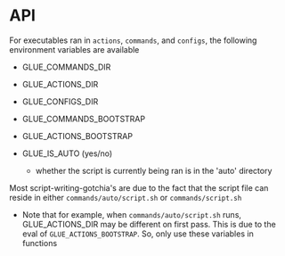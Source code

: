 # API

For executables ran in `actions`, `commands`, and `configs`, the following environment variables are available

- GLUE_COMMANDS_DIR
- GLUE_ACTIONS_DIR
- GLUE_CONFIGS_DIR

- GLUE_COMMANDS_BOOTSTRAP
- GLUE_ACTIONS_BOOTSTRAP

- GLUE_IS_AUTO (yes/no)
  - whether the script is currently being ran is in the 'auto' directory

Most script-writing-gotchia's are due to the fact that the script file can reside in either `commands/auto/script.sh` or `commands/script.sh`

- Note that for example, when `commands/auto/script.sh` runs, GLUE_ACTIONS_DIR may be different on first pass. This is due to the eval of `GLUE_ACTIONS_BOOTSTRAP`. So, only use these variables in functions
